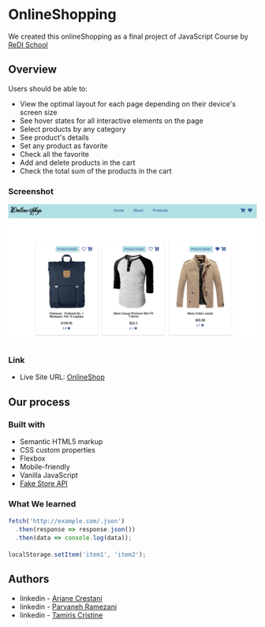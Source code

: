# OnlineShopping

We created this onlineShopping as a final project of JavaScript Course by [ReDI School](https://www.redi-school.org/)


## Overview

Users should be able to:

- View the optimal layout for each page depending on their device's screen size
- See hover states for all interactive elements on the page
- Select products by any category
- See product's details
- Set any product as favorite
- Check all the favorite
- Add and delete products in the cart
- Check the total sum of the products in the cart

### Screenshot

![](./screenshot.png)


### Link

- Live Site URL: [OnlineShop](https://arianecrestani.github.io/online-shopping/)

## Our process

### Built with

- Semantic HTML5 markup
- CSS custom properties
- Flexbox
- Mobile-friendly
- Vanilla JavaScript
- [Fake Store API](https://fakestoreapi.com/docs)


### What We learned

```js
fetch('http://example.com/.json')
  .then(response => response.json())
  .then(data => console.log(data));

localStorage.setItem('item1', 'item2');
```


## Authors

- linkedin - [Ariane Crestani](https://www.linkedin.com/in/ariane-crestani-14910ba4/)
- linkedin - [Parvaneh Ramezani](https://www.linkedin.com/in/parvaneh-ramezani)
- linkedin - [Tamiris Cristine](https://www.linkedin.com/in/tamiris-cristine/)
​

